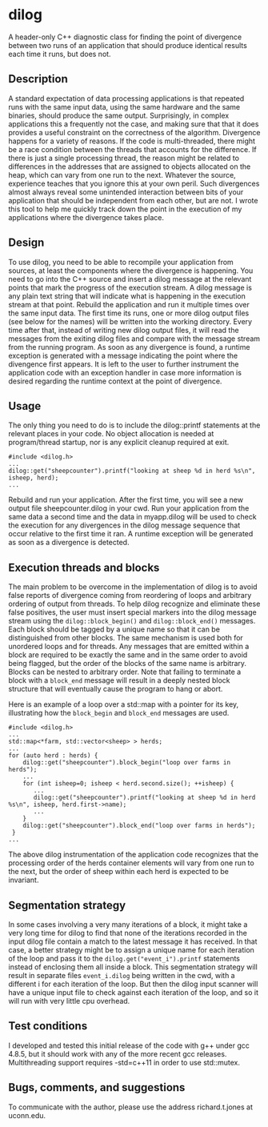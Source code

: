 # dilog
A header-only C++ diagnostic class for finding the point of divergence between two runs of an application
that should produce identical results each time it runs, but does not.

## Description
A standard expectation of data processing applications is that repeated runs with the same input data, using
the same hardware and the same binaries, should produce the same output. Surprisingly, in complex applications
this a frequently not the case, and making sure that that it does provides a useful constraint on the correctness
of the algorithm. Divergence happens for a variety of reasons. If the code is multi-threaded, there might be a
race condition between the threads that accounts for the difference. If there is just a single processing thread,
the reason might be related to differences in the addresses that are assigned to objects allocated on the heap,
which can vary from one run to the next. Whatever the source, experience teaches that you ignore this at your
own peril. Such divergences almost always reveal some unintended interaction between bits of your application
that should be independent from each other, but are not. I wrote this tool to help me quickly track down the
point in the execution of my applications where the divergence takes place.

## Design
To use dilog, you need to be able to recompile your application from sources, at least the components where
the divergence is happening. You need to go into the C++ source and insert a dilog message at the relevant
points that mark the progress of the execution stream. A dilog message is any plain text string that will
indicate what is happening in the execution stream at that point. Rebuild the application and run it multiple
times over the same input data. The first time its runs, one or more dilog output files (see below for the names)
will be written into the working directory. Every time after that, instead of writing new dilog output files,
it will read the messages from the exiting dilog files and compare with the message stream from the running
program. As soon as any divergence is found, a runtime exception is generated with a message indicating the
point where the divengence first appears. It is left to the user to further instrument the application code
with an exception handler in case more information is desired regarding the runtime context at the point
of divergence.

## Usage
The only thing you need to do is to include the dilog::printf statements at the relevant places in your
code. No object allocation is needed at program/thread startup, nor is any explicit cleanup required at
exit.

    #include <dilog.h> 
    ...
    dilog::get("sheepcounter").printf("looking at sheep %d in herd %s\n", isheep, herd);
    ...

Rebuild and run your application. After the first time, you will see a new output file sheepcounter.dilog
in your cwd. Run your application from the same data a second time and the data in myapp.dilog will be
used to check the execution for any divergences in the dilog message sequence that occur relative to
the first time it ran. A runtime exception will be generated as soon as a divergence is detected.

## Execution threads and blocks
The main problem to be overcome in the implementation of dilog is to avoid false reports of divergence
coming from reordering of loops and arbitrary ordering of output from threads. To help dilog recognize
and eliminate these false positives, the user must insert special markers into the dilog message stream
using the `dilog::block_begin()` and `dilog::block_end()` messages. Each block should be tagged by a
unique name so that it can be distinguished from other blocks. The same mechanism is used both for
unordered loops and for threads. Any messages that are emitted within a block are required to be exactly
the same and in the same order to avoid being flagged, but the order of the blocks of the same name
is arbitrary. Blocks can be nested to arbitrary order. Note that failing to terminate a block with a
`block_end` message will result in a deeply nested block structure that will eventually cause the
program to hang or abort.

Here is an example of a loop over a std::map with a pointer for its key, illustrating how the
`block_begin` and `block_end` messages are used.

    #include <dilog.h> 
    ...
    std::map<*farm, std::vector<sheep> > herds;
    ...
    for (auto herd : herds) {
        dilog::get("sheepcounter").block_begin("loop over farms in herds");
        ...
        for (int isheep=0; isheep < herd.second.size(); ++isheep) {
           ...
           dilog::get("sheepcounter").printf("looking at sheep %d in herd %s\n", isheep, herd.first->name);
           ...
        }
        dilog::get("sheepcounter").block_end("loop over farms in herds");
     }
    ...

The above dilog instrumentation of the application code recognizes that the processing order of the
herds container elements will vary from one run to the next, but the order of sheep within each herd
is expected to be invariant.

## Segmentation strategy
In some cases involving a very many iterations of a block, it might take a very long time for dilog
to find that none of the iterations recorded in the input dilog file contain a match to the latest
message it has received. In that case, a better strategy might be to assign a unique name for each
iteration of the loop and pass it to the `dilog.get("event_i").printf` statements instead of enclosing
them all inside a block. This segmentation strategy will result in separate files `event_i.dilog`
being written in the cwd, with a different i for each iteration of the loop. But then the dilog
input scanner will have a unique input file to check against each iteration of the loop, and so
it will run with very little cpu overhead.

## Test conditions
I developed and tested this initial release of the code with g++ under gcc 4.8.5, but it should work with
any of the more recent gcc releases. Multithreading support requires -std=c++11 in order to use std::mutex.

## Bugs, comments, and suggestions
To communicate with the author, please use the address richard.t.jones at uconn.edu.
